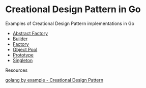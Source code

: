# Creational Design Pattern in Go
Examples of Creational Design Pattern implementations in Go

* [Abstract Factory](https://github.com/zinuhe/golang-design-pattern/tree/main/creational/abstractFactory)
* [Builder](https://github.com/zinuhe/golang-design-pattern/tree/main/creational/builder)
* [Factory](https://github.com/zinuhe/golang-design-pattern/tree/main/creational/factory)
* [Object Pool](https://github.com/zinuhe/golang-design-pattern/tree/main/creational/)
* [Prototype](https://github.com/zinuhe/golang-design-pattern/tree/main/creational/prototype)
* [Singleton](https://github.com/zinuhe/golang-design-pattern/tree/main/creational/singlenton)


Resources

[golang by example - Creational Design Pattern](https://golangbyexample.com/all-design-patterns-golang/#Creational_Design_Patterns)
